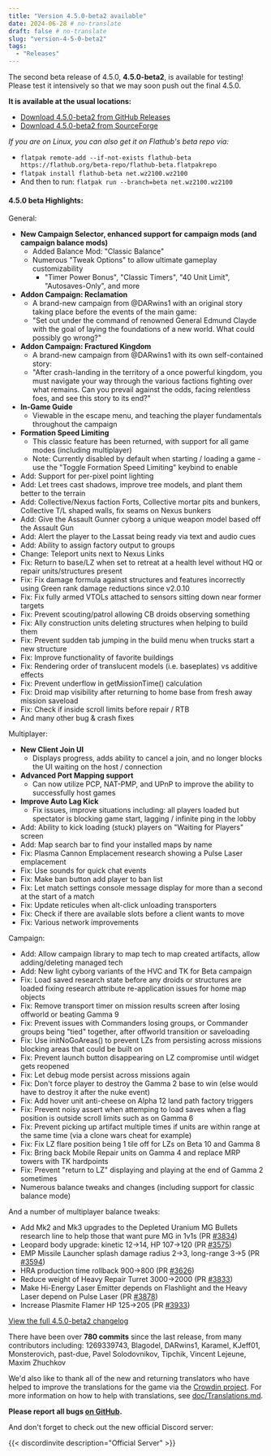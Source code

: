 ```yaml
---
title: "Version 4.5.0-beta2 available"
date: 2024-06-28 # no-translate
draft: false # no-translate
slug: "version-4-5-0-beta2"
tags:
  - "Releases"
---
```


The second beta release of 4.5.0, **4.5.0-beta2**, is available for testing! Please test it intensively so that we may soon push out the final 4.5.0.

**It is available at the usual locations:**
- [Download 4.5.0-beta2 from GitHub Releases](https://github.com/Warzone2100/warzone2100/releases/tag/4.5.0-beta2)
- [Download 4.5.0-beta2 from SourceForge](https://sourceforge.net/projects/warzone2100/files/releases/4.5.0-beta2/)

_If you are on Linux, you can also get it on Flathub's beta repo via:_
- `flatpak remote-add --if-not-exists flathub-beta https://flathub.org/beta-repo/flathub-beta.flatpakrepo`
- `flatpak install flathub-beta net.wz2100.wz2100`
- And then to run: `flatpak run --branch=beta net.wz2100.wz2100`

#### 4.5.0 beta Highlights:

General:

- **New Campaign Selector, enhanced support for campaign mods (and campaign balance mods)**
  - Added Balance Mod: "Classic Balance"
  - Numerous "Tweak Options" to allow ultimate gameplay customizability
    - "Timer Power Bonus", "Classic Timers", "40 Unit Limit", "Autosaves-Only", and more
- **Addon Campaign: Reclamation**
  - A brand-new campaign from @DARwins1 with an original story taking place before the events of the main game:
  - "Set out under the command of renowned General Edmund Clayde with the goal of laying the foundations of a new world. What could possibly go wrong?"
- **Addon Campaign: Fractured Kingdom**
  - A brand-new campaign from @DARwins1 with its own self-contained story:
  - "After crash-landing in the territory of a once powerful kingdom, you must navigate your way through the various factions fighting over what remains. Can you prevail against the odds, facing relentless foes, and see this story to its end?"
- **In-Game Guide** 
  - Viewable in the escape menu, and teaching the player fundamentals throughout the campaign
- **Formation Speed Limiting**
  - This classic feature has been returned, with support for all game modes (including multiplayer)
  - Note: Currently disabled by default when starting / loading a game - use the "Toggle Formation Speed Limiting" keybind to enable
- Add: Support for per-pixel point lighting
- Add: Let trees cast shadows, improve tree models, and plant them better to the terrain
- Add: Collective/Nexus faction Forts, Collective mortar pits and bunkers, Collective T/L shaped walls, fix seams on Nexus bunkers
- Add: Give the Assault Gunner cyborg a unique weapon model based off the Assault Gun
- Add: Alert the player to the Lassat being ready via text and audio cues
- Add: Ability to assign factory output to groups
- Change: Teleport units next to Nexus Links
- Fix: Return to base/LZ when set to retreat at a health level without HQ or repair units/structures present
- Fix: Fix damage formula against structures and features incorrectly using Green rank damage reductions since v2.0.10
- Fix: Fix fully armed VTOLs attached to sensors sitting down near former targets
- Fix: Prevent scouting/patrol allowing CB droids observing something
- Fix: Ally construction units deleting structures when helping to build them
- Fix: Prevent sudden tab jumping in the build menu when trucks start a new structure
- Fix: Improve functionality of favorite buildings
- Fix: Rendering order of translucent models (i.e. baseplates) vs additive effects
- Fix: Prevent underflow in getMissionTime() calculation
- Fix: Droid map visibility after returning to home base from fresh away mission saveload
- Fix: Check if inside scroll limits before repair / RTB
- And many other bug & crash fixes

Multiplayer:

- **New Client Join UI**
  - Displays progress, adds ability to cancel a join, and no longer blocks the UI waiting on the host / connection
- **Advanced Port Mapping support**
  - Can now utilize PCP, NAT-PMP, and UPnP to improve the ability to successfully host games
- **Improve Auto Lag Kick**
  - Fix issues, improve situations including: all players loaded but spectator is blocking game start, lagging / infinite ping in the lobby
- Add: Ability to kick loading (stuck) players on "Waiting for Players" screen
- Add: Map search bar to find your installed maps by name
- Fix: Plasma Cannon Emplacement research showing a Pulse Laser emplacement
- Fix: Use sounds for quick chat events
- Fix: Make ban button add player to ban list
- Fix: Let match settings console message display for more than a second at the start of a match
- Fix: Update reticules when alt-click unloading transporters
- Fix: Check if there are available slots before a client wants to move
- Fix: Various network improvements

Campaign:

- Add: Allow campaign library to map tech to map created artifacts, allow adding/deleting managed tech
- Add: New light cyborg variants of the HVC and TK for Beta campaign
- Fix: Load saved research state before any droids or structures are loaded fixing research attribute re-application issues for home map objects
- Fix: Remove transport timer on mission results screen after losing offworld or beating Gamma 9
- Fix: Prevent issues with Commanders losing groups, or Commander groups being "tied" together, after offworld transition or saveloading
- Fix: Use initNoGoAreas() to prevent LZs from persisting across missions blocking areas that could be built on
- Fix: Prevent launch button disappearing on LZ compromise until widget gets reopened
- Fix: Let debug mode persist across missions again
- Fix: Don't force player to destroy the Gamma 2 base to win (else would have to destroy it after the nuke event)
- Fix: Add hover unit anti-cheese on Alpha 12 land path factory triggers
- Fix: Prevent noisy assert when attemping to load saves when a flag position is outside scroll limits such as on Gamma 6
- Fix: Prevent picking up artifact multiple times if units are within range at the same time (via a clone wars cheat for example)
- Fix: Fix LZ flare position being 1 tile off for LZs on Beta 10 and Gamma 8
- Fix: Bring back Mobile Repair units on Gamma 4 and replace MRP towers with TK hardpoints
- Fix: Prevent "return to LZ" displaying and playing at the end of Gamma 2 sometimes
- Numerous balance tweaks and changes (including support for classic balance mode)

And a number of multiplayer balance tweaks:

- Add Mk2 and Mk3 upgrades to the Depleted Uranium MG Bullets research line to help those that want pure MG in 1v1s (PR [#3834](https://github.com/Warzone2100/warzone2100/pull/3834))
- Leopard body upgrade: kinetic 12->14, HP 107->120 (PR [#3575](https://github.com/Warzone2100/warzone2100/pull/3575))
- EMP Missile Launcher splash damage radius 2->3, long-range 3->5 (PR [#3594](https://github.com/Warzone2100/warzone2100/pull/3594))
- HRA production time rollback 900->800 (PR [#3626](https://github.com/Warzone2100/warzone2100/pull/3626))
- Reduce weight of Heavy Repair Turret 3000->2000 (PR [#3833](https://github.com/Warzone2100/warzone2100/pull/3833))
- Make Hi-Energy Laser Emitter depends on Flashlight and the Heavy Laser depend on Pulse Laser (PR [#3878](https://github.com/Warzone2100/warzone2100/pull/3878))
- Increase Plasmite Flamer HP 125->205 (PR [#3933](https://github.com/Warzone2100/warzone2100/pull/3933))

[View the full 4.5.0-beta2 changelog](https://github.com/Warzone2100/warzone2100/raw/4.5.0-beta2/ChangeLog)

There have been over **780 commits** since the last release, from many contributors including: 1269339743, Blagodel, DARwins1, Karamel, KJeff01, Monsterovich, past-due, Pavel Solodovnikov, Tipchik, Vincent Lejeune, Maxim Zhuchkov

We'd also like to thank all of the new and returning translators who have helped to improve the translations for the game via the [Crowdin project](https://crowdin.com/project/warzone2100). For more information on how to help with translations, see [doc/Translations.md](https://github.com/Warzone2100/warzone2100/blob/master/doc/Translations.md#how-do-i-help-translate).

**Please report all bugs [on GitHub](https://github.com/Warzone2100/warzone2100/issues).**

And don't forget to check out the new official Discord server:

{{< discordinvite description="Official Server" >}}
